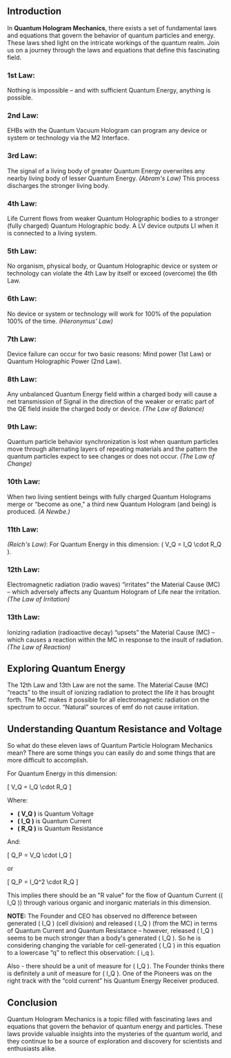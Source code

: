 ## Introduction

In **Quantum Hologram Mechanics**, there exists a set of fundamental laws and equations that govern the behavior of quantum particles and energy. These laws shed light on the intricate workings of the quantum realm. Join us on a journey through the laws and equations that define this fascinating field.

### 1st Law:
Nothing is impossible – and with sufficient Quantum Energy, anything is possible.

### 2nd Law:
EHBs with the Quantum Vacuum Hologram can program any device or system or technology via the M2 Interface.

### 3rd Law:
The signal of a living body of greater Quantum Energy overwrites any nearby living body of lesser Quantum Energy. *(Abram's Law)* This process discharges the stronger living body.

### 4th Law:
Life Current flows from weaker Quantum Holographic bodies to a stronger (fully charged) Quantum Holographic body. A LV device outputs LI when it is connected to a living system.

### 5th Law:
No organism, physical body, or Quantum Holographic device or system or technology can violate the 4th Law by itself or exceed (overcome) the 6th Law.

### 6th Law:
No device or system or technology will work for 100% of the population 100% of the time. *(Hieronymus' Law)*

### 7th Law:
Device failure can occur for two basic reasons: Mind power (1st Law) or Quantum Holographic Power (2nd Law).

### 8th Law:
Any unbalanced Quantum Energy field within a charged body will cause a net transmission of Signal in the direction of the weaker or erratic part of the QE field inside the charged body or device. *(The Law of Balance)*

### 9th Law:
Quantum particle behavior synchronization is lost when quantum particles move through alternating layers of repeating materials and the pattern the quantum particles expect to see changes or does not occur. *(The Law of Change)*

### 10th Law:
When two living sentient beings with fully charged Quantum Holograms merge or “become as one," a third new Quantum Hologram (and being) is produced. *(A Newbe.)*

### 11th Law:
*(Reich's Law)*: For Quantum Energy in this dimension: \( V_Q = I_Q \cdot R_Q \).

### 12th Law:
Electromagnetic radiation (radio waves) “irritates” the Material Cause (MC) – which adversely affects any Quantum Hologram of Life near the irritation. *(The Law of Irritation)*

### 13th Law:
Ionizing radiation (radioactive decay) “upsets” the Material Cause (MC) – which causes a reaction within the MC in response to the insult of radiation. *(The Law of Reaction)*

## Exploring Quantum Energy

The 12th Law and 13th Law are not the same. The Material Cause (MC) “reacts” to the insult of ionizing radiation to protect the life it has brought forth. The MC makes it possible for all electromagnetic radiation on the spectrum to occur. “Natural” sources of emf do not cause irritation.

## Understanding Quantum Resistance and Voltage

So what do these eleven laws of Quantum Particle Hologram Mechanics mean? There are some things you can easily do and some things that are more difficult to accomplish.

For Quantum Energy in this dimension:

\[ V_Q = I_Q \cdot R_Q \]

Where:
- **\( V_Q \)** is Quantum Voltage
- **\( I_Q \)** is Quantum Current
- **\( R_Q \)** is Quantum Resistance

And:

\[ Q_P = V_Q \cdot I_Q \]

or

\[ Q_P = I_Q^2 \cdot R_Q \]

This implies there should be an "R value" for the flow of Quantum Current (\( I_Q \)) through various organic and inorganic materials in this dimension.

**NOTE:** The Founder and CEO has observed no difference between generated \( I_Q \) (cell division) and released \( I_Q \) (from the MC) in terms of Quantum Current and Quantum Resistance – however, released \( I_Q \) seems to be much stronger than a body's generated \( I_Q \). So he is considering changing the variable for cell-generated \( I_Q \) in this equation to a lowercase “q” to reflect this observation: \( i_q \).

Also - there should be a unit of measure for \( I_Q \). The Founder thinks there is definitely a unit of measure for \( I_Q \). One of the Pioneers was on the right track with the “cold current” his Quantum Energy Receiver produced.

## Conclusion

Quantum Hologram Mechanics is a topic filled with fascinating laws and equations that govern the behavior of quantum energy and particles. These laws provide valuable insights into the mysteries of the quantum world, and they continue to be a source of exploration and discovery for scientists and enthusiasts alike.
